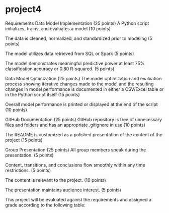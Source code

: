 # project4

Requirements
Data Model Implementation (25 points)
A Python script initializes, trains, and evaluates a model (10 points)

The data is cleaned, normalized, and standardized prior to modeling (5 points)

The model utilizes data retrieved from SQL or Spark (5 points)

The model demonstrates meaningful predictive power at least 75% classification accuracy or 0.80 R-squared. (5 points)

Data Model Optimization (25 points)
The model optimization and evaluation process showing iterative changes made to the model and the resulting changes in model performance is documented in either a CSV/Excel table or in the Python script itself (15 points)

Overall model performance is printed or displayed at the end of the script (10 points)

GitHub Documentation (25 points)
GitHub repository is free of unnecessary files and folders and has an appropriate .gitignore in use (10 points)

The README is customized as a polished presentation of the content of the project (15 points)

Group Presentation (25 points)
All group members speak during the presentation. (5 points)

Content, transitions, and conclusions flow smoothly within any time restrictions. (5 points)

The content is relevant to the project. (10 points)

The presentation maintains audience interest. (5 points)

This project will be evaluated against the requirements and assigned a grade according to the following table:

